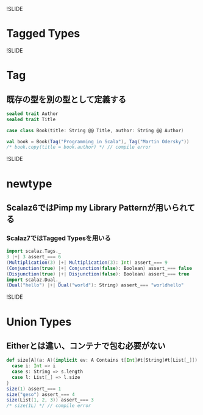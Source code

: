 !SLIDE

# Tagged Types

!SLIDE

# Tag

## 既存の型を別の型として定義する

```scala
sealed trait Author
sealed trait Title

case class Book(title: String @@ Title, author: String @@ Author)

val book = Book(Tag("Programming in Scala"), Tag("Martin Odersky"))
/* book.copy(title = book.author) */ // compile error
```

!SLIDE

# newtype

## Scalaz6ではPimp my Library Patternが用いられてる

### Scalaz7ではTagged Typesを用いる

```scala
import scalaz.Tags._
3 |+| 3 assert_=== 6
(Multiplication(3) |+| Multiplication(3): Int) assert_=== 9
(Conjunction(true) |+| Conjunction(false): Boolean) assert_=== false
(Disjunction(true) |+| Disjunction(false): Boolean) assert_=== true
import scalaz.Dual._
(Dual("hello") |+| Dual("world"): String) assert_=== "worldhello"
```

!SLIDE

# Union Types

## Eitherとは違い、コンテナで包む必要がない

```scala
def size[A](a: A)(implicit ev: A Contains t[Int]#t[String]#t[List[_]]) = a match {
  case i: Int => i
  case s: String => s.length
  case l: List[_] => l.size
}
size(1) assert_=== 1
size("geso") assert_=== 4
size(List(1, 2, 3)) assert_=== 3
/* size(1L) */ // compile error
```
